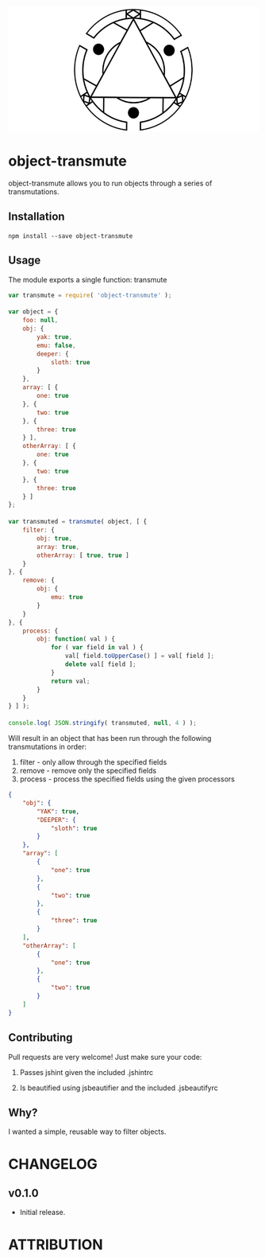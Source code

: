 ![object-transmute](/transmute.png?raw=true)

object-transmute
=========

object-transmute allows you to run objects through a series of transmutations.

## Installation

```
npm install --save object-transmute
```

## Usage

The module exports a single function: transmute

```javascript
var transmute = require( 'object-transmute' );

var object = {
    foo: null,
    obj: {
        yak: true,
        emu: false,
        deeper: {
            sloth: true
        }
    },
    array: [ {
        one: true
    }, {
        two: true
    }, {
        three: true
    } ],
    otherArray: [ {
        one: true
    }, {
        two: true
    }, {
        three: true
    } ]
};

var transmuted = transmute( object, [ {
    filter: {
        obj: true,
        array: true,
        otherArray: [ true, true ]
    }
}, {
    remove: {
        obj: {
            emu: true
        }
    }
}, {
    process: {
        obj: function( val ) {
            for ( var field in val ) {
                val[ field.toUpperCase() ] = val[ field ];
                delete val[ field ];
            }
            return val;
        }
    }
} ] );

console.log( JSON.stringify( transmuted, null, 4 ) );
```

Will result in an object that has been run through the following transmutations in order:

1) filter - only allow through the specified fields
2) remove - remove only the specified fields
3) process - process the specified fields using the given processors

```JSON
{
    "obj": {
        "YAK": true,
        "DEEPER": {
            "sloth": true
        }
    },
    "array": [
        {
            "one": true
        },
        {
            "two": true
        },
        {
            "three": true
        }
    ],
    "otherArray": [
        {
            "one": true
        },
        {
            "two": true
        }
    ]
}
```

## Contributing

Pull requests are very welcome! Just make sure your code:

1) Passes jshint given the included .jshintrc

2) Is beautified using jsbeautifier and the included .jsbeautifyrc

## Why?

I wanted a simple, reusable way to filter objects.

# CHANGELOG

v0.1.0
------
- Initial release.

# ATTRIBUTION
